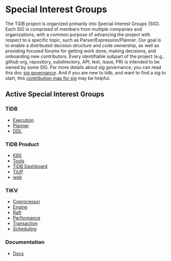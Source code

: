 # Special Interest Groups

The TiDB project is organized primarily into Special Interest Groups
(SIG). Each SIG is comprised of members from multiple companies and
organizations, with a common purpose of advancing the project with respect to a
specific topic, such as Parser/Expression/Planner. Our goal is to enable a
distributed decision structure and code ownership, as well as providing focused
forums for getting work done, making decisions, and onboarding new
contributors. Every identifiable subpart of the project (e.g., github org,
repository, subdirectory, API, test, issue, PR) is intended to be owned by some SIG. For more details about sig governance, you can read this doc [sig governance](./governance/sig-governance.md). 
And if you are new to tidb, and want to find a sig to start, this [contribution map for sig](https://github.com/pingcap/tidb-map/blob/master/maps/contribution-map.md#sig---special-interest-group) may be helpful.


## Active Special Interest Groups

### TiDB

* [Execution](./sig-exec)
* [Planner](./sig-planner)
* [DDL](./sig-ddl)

### TiDB Product

* [K8S](./sig-k8s)
* [Tools](./sig-tools)
* [TiDB Dashboard](./sig-dashboard)
* [TiUP](./sig-tiup)
* [web](./sig-web)

### TiKV

* [Coprocessor](https://github.com/tikv/community/tree/master/sig/coprocessor)
* [Engine](https://github.com/tikv/community/tree/master/sig/engine)
* [Raft](https://github.com/tikv/community/tree/master/sig/raft)
* [Performance](https://github.com/tikv/community/tree/master/sig/performance)
* [Transaction](https://github.com/tikv/community/tree/master/sig/transaction)
* [Scheduling](https://github.com/tikv/community/tree/master/sig/scheduling)

### Documentation

* [Docs](./sig-docs)